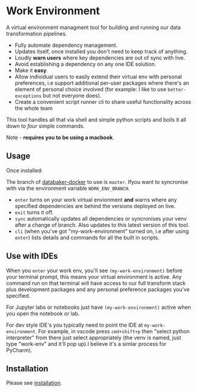 
# Work Environment

A virtual environment managment tool for building and running our data transformation pipelines. 

* Fully automate dependency management.
* Updates itself, once installed you don't need to keep track of anything.
* Loudly **warn users** where key dependencies are out of sync with live.
* Avoid establishing a dependency on any one IDE solution.
* Make it **easy**.
* Allow individual users to easily extend their virtual env with personal preferences, i.e support additional per-user packages where there's an element of personal choice involved (for example: I like to use `better-exceptions` but not everyone does).
* Create a convenient script runner cli to share useful functionality across the whole team

This tool handles all that via shell and simple python scripts and boils it all down to _four_ simple commands.

Note - **requires you to be using a macbook**.


## Usage

Once installed:

The branch of [databaker-docker](https://github.com/GSS-Cogs/databaker-docker) to use is `master`. Ifyou want to syncronise with via the environment variable `WORK_ENV_BRANCH`.

* `enter` turns on your work virtual envionment **and** warns where any specified dependencies are behind the versions deployed on live.
* `exit` turns it off.
* `sync` automatically updates all dependencies or syncronises your venv after a change of branch. Also updates to this latest version of this tool.
* `cli` (when you've got "my-work-environment" turned on, i.e after using `enter`) lists details and commands for all the built in scripts.

## Use with IDEs

When you `enter` your work env, you'll see `(my-work-environment)` before your terminal prompt, this means your virtual environment is active. Any command run on that terminal will have access to our full transform stack plus development packages and any personal preference packages you've specified.

For Jupyter labs or notebooks just have `(my-work-environment)` active when you open the notebook or lab.

For dev style IDE's you typically need to point the IDE at `my-work-environment`. For example, in vscode press `cmd+shift+p` then "select python interpreter" from there just select appropriately (the venv is named, just type "work-env" and it'll pop up).I believe it's a simlar process for PyCharm).

## Installation

Please see [installation](https://github.com/mikeAdamss/work-env/blob/master/installation.md).

